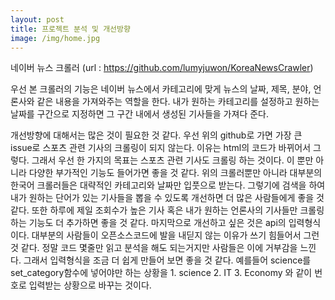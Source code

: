 ```yaml
--- 
layout: post
title: 프로젝트 분석 및 개선방향
image: /img/home.jpg
---
```


네이버 뉴스 크롤러
(url : https://github.com/lumyjuwon/KoreaNewsCrawler)

우선 본 크롤러의 기능은 네이버 뉴스에서 카테고리에 맞게 뉴스의 날짜, 제목, 분야, 언론사와 같은 내용을 가져와주는 역할을 한다. 내가 원하는 카테고리를 설정하고 원하는 날짜를 구간으로 지정하면 그 구간 내에서 생성된 기사들을 가져다 준다.

개선방향에 대해서는 많은 것이 필요한 것 같다. 우선 위의 github로 가면 가장 큰 issue로 스포츠 관련 기사의 크롤링이 되지 않는다. 이유는 html의 코드가 바뀌어서 그렇다. 그래서 우선 한 가지의 목표는 스포츠 관련 기사도 크롤링 하는 것이다. 
이 뿐만 아니라 다양한 부가적인 기능도 들어가면 좋을 것 같다. 위의 크롤러뿐만 아니라 대부분의 한국어 크롤러들은 대략적인 카테고리와 날짜만 입풋으로 받는다. 그렇기에 검색을 하여 내가 원하는 단어가 있는 기사들을 뽑을 수 있도록 개선하면 더 많은 사람들에게 좋을 것 같다. 또한 하루에 제일 조회수가 높은 기사 혹은 내가 원하는 언론사의 기사들만 크롤링하는 기능도 더 추가하면 좋을 것 같다.
마지막으로 개선하고 싶은 것은 api의 입력형식이다. 대부분의 사람들이 오픈소스코드에 발을 내딛지 않는 이유가 쓰기 힘들어서 그런 것 같다. 정말 코드 몇줄만 읽고 분석을 해도 되는거지만 사람들은 이에 거부감을 느낀다. 그래서 입력형식을 조금 더 쉽게 만들어 보면 좋을 것 같다. 예를들어 science를 set_category함수에 넣어야만 하는 상황을 1. science 2. IT 3. Economy 와 같이 번호로 입력받는 상황으로 바꾸는 것이다.
